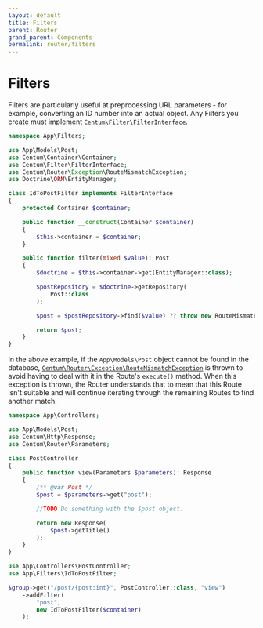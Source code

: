 ```yaml
---
layout: default
title: Filters
parent: Router
grand_parent: Components
permalink: router/filters
---
```




# Filters

Filters are particularly useful at preprocessing URL parameters - for example, converting an ID number into an actual object.
Any Filters you create must implement [`Centum\Filter\FilterInterface`](https://github.com/SidRoberts/centum/blob/development/src/Filter/FilterInterface.php).

```php
namespace App\Filters;

use App\Models\Post;
use Centum\Container\Container;
use Centum\Filter\FilterInterface;
use Centum\Router\Exception\RouteMismatchException;
use Doctrine\ORM\EntityManager;

class IdToPostFilter implements FilterInterface
{
    protected Container $container;

    public function __construct(Container $container)
    {
        $this->container = $container;
    }

    public function filter(mixed $value): Post
    {
        $doctrine = $this->container->get(EntityManager::class);

        $postRepository = $doctrine->getRepository(
            Post::class
        );

        $post = $postRepository->find($value) ?? throw new RouteMismatchException();

        return $post;
    }
}
```

In the above example, if the `App\Models\Post` object cannot be found in the database, [`Centum\Router\Exception\RouteMismatchException`](https://github.com/SidRoberts/centum/blob/development/src/Router/Exception/RouteMismatchException.php) is thrown to avoid having to deal with it in the Route's `execute()` method.
When this exception is thrown, the Router understands that to mean that this Route isn't suitable and will continue iterating through the remaining Routes to find another match.

```php
namespace App\Controllers;

use App\Models\Post;
use Centum\Http\Response;
use Centum\Router\Parameters;

class PostController
{
    public function view(Parameters $parameters): Response
    {
        /** @var Post */
        $post = $parameters->get("post");

        //TODO Do something with the $post object.

        return new Response(
            $post->getTitle()
        );
    }
}
```

```php
use App\Controllers\PostController;
use App\Filters\IdToPostFilter;

$group->get("/post/{post:int}", PostController::class, "view")
    ->addFilter(
        "post",
        new IdToPostFilter($container)
    );
```
